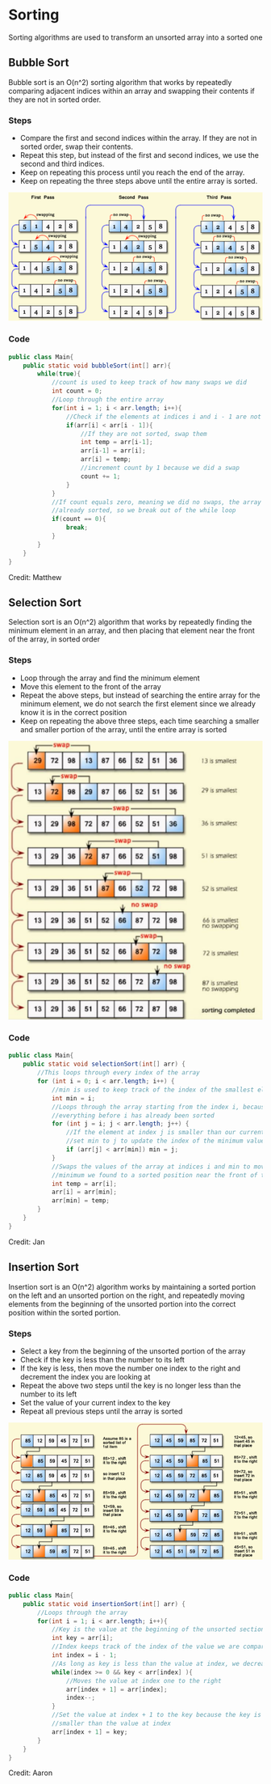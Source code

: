 # Sorting

Sorting algorithms are used to transform an unsorted array into a sorted one

## Bubble Sort

Bubble sort is an O(n^2) sorting algorithm that works by repeatedly comparing
adjacent indices within an array and swapping their contents if they are not
in sorted order.

### Steps

- Compare the first and second indices within the array. If they are not in sorted order, swap their contents.
- Repeat this step, but instead of the first and second indices, we use the second and third indices.
- Keep on repeating this process until you reach the end of the array.
- Keep on repeating the three steps above until the entire array is sorted.

![img_1.png](img_1.png)

### Code

```java
public class Main{
    public static void bubbleSort(int[] arr){
        while(true){
            //count is used to keep track of how many swaps we did
            int count = 0;
            //Loop through the entire array
            for(int i = 1; i < arr.length; i++){
                //Check if the elements at indices i and i - 1 are not sorted
                if(arr[i] < arr[i - 1]){
                    //If they are not sorted, swap them
                    int temp = arr[i-1];
                    arr[i-1] = arr[i];
                    arr[i] = temp;
                    //increment count by 1 because we did a swap
                    count += 1;
                }
            }
            //If count equals zero, meaning we did no swaps, the array is
            //already sorted, so we break out of the while loop
            if(count == 0){
                break;
            }
        }
    }
}
```
Credit: Matthew

## Selection Sort

Selection sort is an O(n^2) algorithm that works by repeatedly finding the minimum element in an array,
and then placing that element near the front of the array, in sorted order

### Steps

- Loop through the array and find the minimum element
- Move this element to the front of the array
- Repeat the above steps, but instead of searching the entire array for the minimum element, we do not search the first element since we already know it is in the correct position
- Keep on repeating the above three steps, each time searching a smaller and smaller portion of the array, until the entire array is sorted

![img_2.png](img_2.png)

### Code

```java
public class Main{
    public static void selectionSort(int[] arr) {
        //This loops through every index of the array
        for (int i = 0; i < arr.length; i++) {
            //min is used to keep track of the index of the smallest element
            int min = i;
            //Loops through the array starting from the index i, because
            //everything before i has already been sorted
            for (int j = i; j < arr.length; j++) {
                //If the element at index j is smaller than our current minimum,
                //set min to j to update the index of the minimum value
                if (arr[j] < arr[min]) min = j;
            }
            //Swaps the values of the array at indices i and min to move the
            //minimum we found to a sorted position near the front of the array
            int temp = arr[i];
            arr[i] = arr[min];
            arr[min] = temp;
        }
    }
}
```
Credit: Jan

## Insertion Sort

Insertion sort is an O(n^2) algorithm works by maintaining a sorted portion on the left and an unsorted 
portion on the right, and repeatedly moving elements from the beginning of the 
unsorted portion into the correct position within the sorted portion.

### Steps

- Select a key from the beginning of the unsorted portion of the array
- Check if the key is less than the number to its left
- If the key is less, then move the number one index to the right and decrement
the index you are looking at
- Repeat the above two steps until the key is no longer less than the number to
its left
- Set the value of your current index to the key
- Repeat all previous steps until the array is sorted

![img_3.png](img_3.png)

### Code

```java
public class Main{
    public static void insertionSort(int[] arr) {
        //Loops through the array
        for(int i = 1; i < arr.length; i++){
            //Key is the value at the beginning of the unsorted section
            int key = arr[i];
            //Index keeps track of the index of the value we are comparing the key to
            int index = i - 1;
            //As long as key is less than the value at index, we decrease the index
            while(index >= 0 && key < arr[index] ){
                //Moves the value at index one to the right
                arr[index + 1] = arr[index];
                index--;
            }
            //Set the value at index + 1 to the key because the key is no longer
            //smaller than the value at index
            arr[index + 1] = key;
        }
    }
}
```

Credit: Aaron